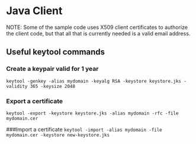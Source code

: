 # Java Client
NOTE:  Some of the sample code uses X509 client certificates to authorize the client code, but that all that is currently needed is a valid email address.

## Useful keytool commands

### Create a keypair valid for 1 year
``keytool -genkey -alias mydomain -keyalg RSA -keystore keystore.jks -validity 365 -keysize 2048``


### Export a certificate
``keytool -export -keystore keystore.jks -alias mydomain -rfc -file mydomain.cer``

###Import a certificate
``keytool -import -alias mydomain -file mydomain.cer -keystore new-keystore.jks``

